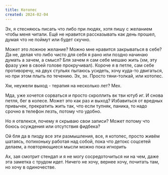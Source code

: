 ```yaml
---
title: Котопес
created: 2024-02-04
---
```


Эх, я стесняюсь писать что либо при людях, хотя пишу с желанием чтобы меня читали. Ещё не нравится рассказывать как день прошел, думая что не поймут или будет скучно. 

Может это ложное желание? Можно мне нравится закрываться в себе? Да не, делая что либо чисто для себя я рано или поздно начинаю думать а зачем, а смысл? Бля зачем я сам себе мешаю жить (хм, эту фразу уже в своей голове прокручивал). Короче я в петле, сам себе противоречу, на двух стульях пытаюсь усидеть, хочу куда-то двигаться, но при этом плыть по течению. Эх, эх. Просто тяни-толкай, или котопес.

Хм, неужели выход - терапия на несколько лет? Мех. 

Мда, уже хочется сорваться и просто скроллить вк тви ютуб иг. И снова петля, бег в колесе. Может это как раз и выход? Избавиться от вредных привычек, прекратить жить так, что если тупняк, паника, то надо срочно в телефон лезть, потому что удобно.

Но я отвлекся, почему я скрываю свои записи? Может потому что боюсь осуждения или отсутствия фидбека? 

Ой бля да в пизду все эти размышления, все, я котопес, просто живём шатаясь, потихоньку работая над собой, пока что детокс соцсетей делаем, а повторяющиеся мысли можно пока игнорить 

Ах, зая смотрит стендап и я не могу сосредоточиться ни на чем, даже эта заметка с трудом идет. Ничего не хочу, вернее хочу, почитать там, но хочу в одиночестве. 
